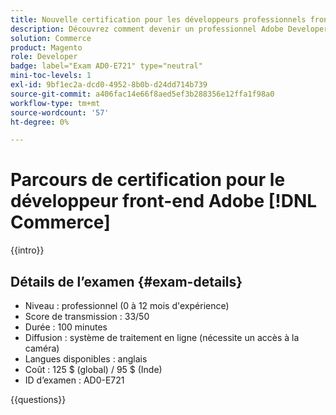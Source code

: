 ```yaml
---
title: Nouvelle certification pour les développeurs professionnels front-end
description: Découvrez comment devenir un professionnel Adobe Developer certifié pour Adobe [!DNL Commerce].
solution: Commerce
product: Magento
role: Developer
badge: label="Exam AD0-E721" type="neutral"
mini-toc-levels: 1
exl-id: 9bf1ec2a-dcd0-4952-8b0b-d24dd714b739
source-git-commit: a406fac14e66f8aed5ef3b288356e12ffa1f98a0
workflow-type: tm+mt
source-wordcount: '57'
ht-degree: 0%

---
```


# Parcours de certification pour le développeur front-end Adobe [!DNL Commerce]

{{intro}}

## Détails de l’examen {#exam-details}

* Niveau : professionnel (0 à 12 mois d&#39;expérience)
* Score de transmission : 33/50
* Durée : 100 minutes
* Diffusion : système de traitement en ligne (nécessite un accès à la caméra)
* Langues disponibles : anglais
* Coût : 125 $ (global) / 95 $ (Inde)
* ID d’examen : AD0-E721

{{questions}}
